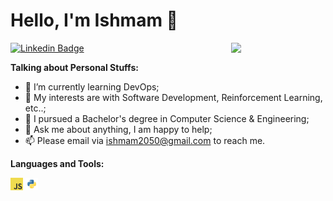 # Hello, I'm Ishmam 👋
<img align='right' src="https://i.pinimg.com/originals/b9/49/c8/b949c86a570df07a7440abe39405834c.gif" width="30%">

[![Linkedin Badge](https://img.shields.io/badge/-ishmam999-blue?style=flat-square&logo=Linkedin&logoColor=white&link=https://www.linkedin.com/in/ishmam-islam/)](https://www.linkedin.com/in/ishmam-islam/)

**Talking about Personal Stuffs:**

- 🌱 I’m currently learning DevOps; 
- 🤔 My interests are with Software Development, Reinforcement Learning, etc..;
- 💼 I pursued a Bachelor's degree in Computer Science & Engineering;
- 💬 Ask me about anything, I am happy to help;
- 📫 Please email via ishmam2050@gmail.com to reach me.


**Languages and Tools:**  


<code><img height="20" src="https://raw.githubusercontent.com/github/explore/80688e429a7d4ef2fca1e82350fe8e3517d3494d/topics/javascript/javascript.png"></code>
<code><img height="20" src="https://raw.githubusercontent.com/github/explore/80688e429a7d4ef2fca1e82350fe8e3517d3494d/topics/python/python.png"></code>
<!--
<code><img height="20" src="https://qph.fs.quoracdn.net/main-qimg-748316a749bdb46f5cdbe02e976e5500.webp"></code>
<code><img height="20" src="https://seeklogo.com/images/D/django-logo-F46C1DD95E-seeklogo.com.png"></code>
<code><img height="20" src="https://raw.githubusercontent.com/github/explore/80688e429a7d4ef2fca1e82350fe8e3517d3494d/topics/nodejs/nodejs.png"></code>
<code><img height="20" src="https://cdn.pixabay.com/photo/2017/01/31/15/33/linux-2025130_1280.png"></code>
<code><img height="20" src="https://raw.githubusercontent.com/github/explore/80688e429a7d4ef2fca1e82350fe8e3517d3494d/topics/mysql/mysql.png"></code>
<code><img height="20" src="https://www.kindpng.com/picc/m/713-7136289_rougier-numpy-logo-name-below-02-python-numpy.png"></code>
<code><img height="20" src="https://numfocus.org/wp-content/uploads/2016/07/pandas-logo-300.png"></code>
<code><img height="20" src="https://upload.wikimedia.org/wikipedia/commons/thumb/0/05/Scikit_learn_logo_small.svg/1200px-Scikit_learn_logo_small.svg.png"></code>

<code><img height="20" src="https://icon2.cleanpng.com/20180705/ok/kisspng-google-cloud-platform-cloud-computing-google-searc-5b3ee51fa96857.2438006715308485436939.jpg"></code>
<code><img height="20" src="https://miro.medium.com/max/4392/1*iaH9co5CxNPD2cx1VNCYKQ.png"></code>
<code><img height="20" src="https://raw.githubusercontent.com/github/explore/80688e429a7d4ef2fca1e82350fe8e3517d3494d/topics/git/git.png"></code>
<code><img height="20" src="https://raw.githubusercontent.com/github/explore/80688e429a7d4ef2fca1e82350fe8e3517d3494d/topics/terminal/terminal.png"></code>
-->

<!--
**ishmam999/ishmam999** is a ✨ _special_ ✨ repository because its `README.md` (this file) appears on your GitHub profile.
-->

